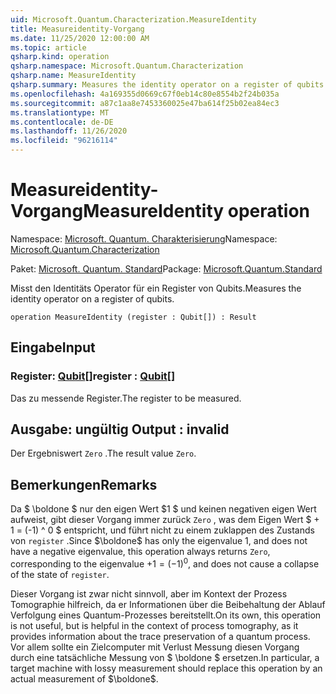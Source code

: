 ```yaml
---
uid: Microsoft.Quantum.Characterization.MeasureIdentity
title: Measureidentity-Vorgang
ms.date: 11/25/2020 12:00:00 AM
ms.topic: article
qsharp.kind: operation
qsharp.namespace: Microsoft.Quantum.Characterization
qsharp.name: MeasureIdentity
qsharp.summary: Measures the identity operator on a register of qubits.
ms.openlocfilehash: 4a169355d0669c67f0eb14c80e8554b2f24b035a
ms.sourcegitcommit: a87c1aa8e7453360025e47ba614f25b02ea84ec3
ms.translationtype: MT
ms.contentlocale: de-DE
ms.lasthandoff: 11/26/2020
ms.locfileid: "96216114"
---
```

# <a name="measureidentity-operation"></a><span data-ttu-id="7ae3b-102">Measureidentity-Vorgang</span><span class="sxs-lookup"><span data-stu-id="7ae3b-102">MeasureIdentity operation</span></span>

<span data-ttu-id="7ae3b-103">Namespace: [Microsoft. Quantum. Charakterisierung](xref:Microsoft.Quantum.Characterization)</span><span class="sxs-lookup"><span data-stu-id="7ae3b-103">Namespace: [Microsoft.Quantum.Characterization](xref:Microsoft.Quantum.Characterization)</span></span>

<span data-ttu-id="7ae3b-104">Paket: [Microsoft. Quantum. Standard](https://nuget.org/packages/Microsoft.Quantum.Standard)</span><span class="sxs-lookup"><span data-stu-id="7ae3b-104">Package: [Microsoft.Quantum.Standard](https://nuget.org/packages/Microsoft.Quantum.Standard)</span></span>


<span data-ttu-id="7ae3b-105">Misst den Identitäts Operator für ein Register von Qubits.</span><span class="sxs-lookup"><span data-stu-id="7ae3b-105">Measures the identity operator on a register of qubits.</span></span>

```qsharp
operation MeasureIdentity (register : Qubit[]) : Result
```


## <a name="input"></a><span data-ttu-id="7ae3b-106">Eingabe</span><span class="sxs-lookup"><span data-stu-id="7ae3b-106">Input</span></span>

### <a name="register--qubit"></a><span data-ttu-id="7ae3b-107">Register: [Qubit](xref:microsoft.quantum.lang-ref.qubit)[]</span><span class="sxs-lookup"><span data-stu-id="7ae3b-107">register : [Qubit](xref:microsoft.quantum.lang-ref.qubit)[]</span></span>

<span data-ttu-id="7ae3b-108">Das zu messende Register.</span><span class="sxs-lookup"><span data-stu-id="7ae3b-108">The register to be measured.</span></span>



## <a name="output--__invalidresult__"></a><span data-ttu-id="7ae3b-109">Ausgabe: __ungültig <Result>__</span><span class="sxs-lookup"><span data-stu-id="7ae3b-109">Output : __invalid<Result>__</span></span>

<span data-ttu-id="7ae3b-110">Der Ergebniswert `Zero` .</span><span class="sxs-lookup"><span data-stu-id="7ae3b-110">The result value `Zero`.</span></span>

## <a name="remarks"></a><span data-ttu-id="7ae3b-111">Bemerkungen</span><span class="sxs-lookup"><span data-stu-id="7ae3b-111">Remarks</span></span>

<span data-ttu-id="7ae3b-112">Da $ \boldone $ nur den eigen Wert $1 $ und keinen negativen eigen Wert aufweist, gibt dieser Vorgang immer zurück `Zero` , was dem Eigen Wert $ + 1 = (-1) ^ 0 $ entspricht, und führt nicht zu einem zuklappen des Zustands von `register` .</span><span class="sxs-lookup"><span data-stu-id="7ae3b-112">Since $\boldone$ has only the eigenvalue $1$, and does not have a negative eigenvalue, this operation always returns `Zero`, corresponding to the eigenvalue $+1 = (-1)^0$, and does not cause a collapse of the state of `register`.</span></span>

<span data-ttu-id="7ae3b-113">Dieser Vorgang ist zwar nicht sinnvoll, aber im Kontext der Prozess Tomographie hilfreich, da er Informationen über die Beibehaltung der Ablauf Verfolgung eines Quantum-Prozesses bereitstellt.</span><span class="sxs-lookup"><span data-stu-id="7ae3b-113">On its own, this operation is not useful, but is helpful in the context of process tomography, as it provides information about the trace preservation of a quantum process.</span></span>
<span data-ttu-id="7ae3b-114">Vor allem sollte ein Zielcomputer mit Verlust Messung diesen Vorgang durch eine tatsächliche Messung von $ \boldone $ ersetzen.</span><span class="sxs-lookup"><span data-stu-id="7ae3b-114">In particular, a target machine with lossy measurement should replace this operation by an actual measurement of $\boldone$.</span></span>